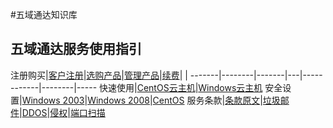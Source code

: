 <!-- --- title: 五域通达知识库 -->
#五域通达知识库

## 五域通达服务使用指引


注册购买|[客户注册](/2012-11-22-how-to-sign-up)|[选购产品](/buy-products)|[管理产品](/manage-products)|[续费](/2012-12-24-how-to-renew)| |
-------|--------|-------|---|------------|--------|-----
快速使用|[CentOS云主机](/centos-quick-start)|[Windows云主机](/windows-quick-start.md)
安全设置|[Windows 2003](/2012-11-15-start-using-win2003)|[Windows 2008](/2012-12-03-windows-2008-basic-settings)|[CentOS](/centos-basic-security-settings)
服务条款|[条款原文](http://www.51hosting.com/legal.html)|[垃圾邮件](/spam-email)|[DDOS](/ddos)|[侵权](/dcma)|[端口扫描](/port-scan)